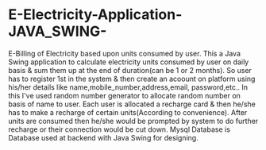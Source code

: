 # E-Electricity-Application-JAVA_SWING-
E-Billing of Electricity based upon units consumed by user.
This a Java Swing application to calculate electricity units consumed by user on daily basis & sum them up at the end of duration(can be 1 or 2 months).
So user has to register 1st in the system & then create an acoount on platform using his/her details like name,mobile_number,address,email, password,etc.. 
In this I've used random number generator to allocate random number on basis of name to user.
Each user is allocated a recharge card & then he/she has to make a recharge of certain units(According to convenience).
After units are consumed then he/she would be prompted by system to do further recharge or their connection would be cut down.
Mysql Database is Database used at backend with Java Swing for designing.
